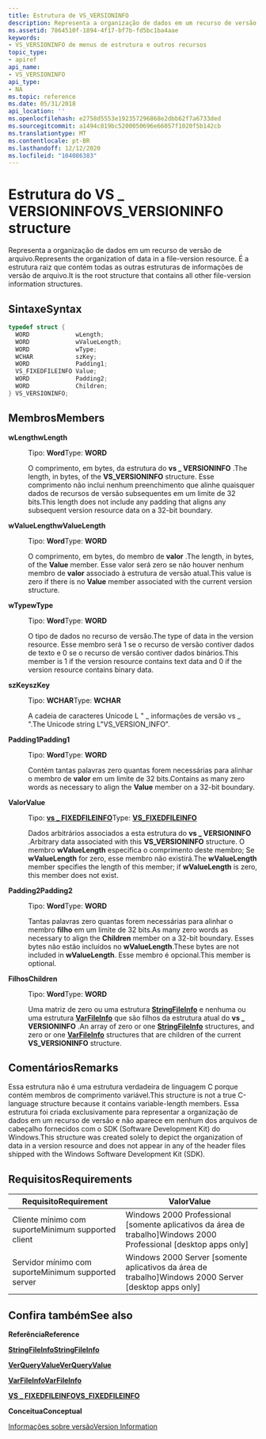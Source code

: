 ```yaml
---
title: Estrutura de VS_VERSIONINFO
description: Representa a organização de dados em um recurso de versão de arquivo. É a estrutura raiz que contém todas as outras estruturas de informações de versão de arquivo.
ms.assetid: 7864510f-1894-4f17-bf7b-fd5bc1ba4aae
keywords:
- VS_VERSIONINFO de menus de estrutura e outros recursos
topic_type:
- apiref
api_name:
- VS_VERSIONINFO
api_type:
- NA
ms.topic: reference
ms.date: 05/31/2018
api_location: ''
ms.openlocfilehash: e2758d5553e192357296868e2dbb62f7a6733ded
ms.sourcegitcommit: a1494c819bc5200050696e66057f1020f5b142cb
ms.translationtype: MT
ms.contentlocale: pt-BR
ms.lasthandoff: 12/12/2020
ms.locfileid: "104086383"
---
```

# <a name="vs_versioninfo-structure"></a><span data-ttu-id="3e28b-105">Estrutura do VS \_ VERSIONINFO</span><span class="sxs-lookup"><span data-stu-id="3e28b-105">VS\_VERSIONINFO structure</span></span>

<span data-ttu-id="3e28b-106">Representa a organização de dados em um recurso de versão de arquivo.</span><span class="sxs-lookup"><span data-stu-id="3e28b-106">Represents the organization of data in a file-version resource.</span></span> <span data-ttu-id="3e28b-107">É a estrutura raiz que contém todas as outras estruturas de informações de versão de arquivo.</span><span class="sxs-lookup"><span data-stu-id="3e28b-107">It is the root structure that contains all other file-version information structures.</span></span>

## <a name="syntax"></a><span data-ttu-id="3e28b-108">Sintaxe</span><span class="sxs-lookup"><span data-stu-id="3e28b-108">Syntax</span></span>


```C++
typedef struct {
  WORD             wLength;
  WORD             wValueLength;
  WORD             wType;
  WCHAR            szKey;
  WORD             Padding1;
  VS_FIXEDFILEINFO Value;
  WORD             Padding2;
  WORD             Children;
} VS_VERSIONINFO;
```



## <a name="members"></a><span data-ttu-id="3e28b-109">Membros</span><span class="sxs-lookup"><span data-stu-id="3e28b-109">Members</span></span>

<dl> <dt>

<span data-ttu-id="3e28b-110">**wLength**</span><span class="sxs-lookup"><span data-stu-id="3e28b-110">**wLength**</span></span>
</dt> <dd>

<span data-ttu-id="3e28b-111">Tipo: **Word**</span><span class="sxs-lookup"><span data-stu-id="3e28b-111">Type: **WORD**</span></span>

</dd> <dd>

<span data-ttu-id="3e28b-112">O comprimento, em bytes, da estrutura do **vs \_ VERSIONINFO** .</span><span class="sxs-lookup"><span data-stu-id="3e28b-112">The length, in bytes, of the **VS\_VERSIONINFO** structure.</span></span> <span data-ttu-id="3e28b-113">Esse comprimento não inclui nenhum preenchimento que alinhe quaisquer dados de recursos de versão subsequentes em um limite de 32 bits.</span><span class="sxs-lookup"><span data-stu-id="3e28b-113">This length does not include any padding that aligns any subsequent version resource data on a 32-bit boundary.</span></span>

</dd> <dt>

<span data-ttu-id="3e28b-114">**wValueLength**</span><span class="sxs-lookup"><span data-stu-id="3e28b-114">**wValueLength**</span></span>
</dt> <dd>

<span data-ttu-id="3e28b-115">Tipo: **Word**</span><span class="sxs-lookup"><span data-stu-id="3e28b-115">Type: **WORD**</span></span>

</dd> <dd>

<span data-ttu-id="3e28b-116">O comprimento, em bytes, do membro de **valor** .</span><span class="sxs-lookup"><span data-stu-id="3e28b-116">The length, in bytes, of the **Value** member.</span></span> <span data-ttu-id="3e28b-117">Esse valor será zero se não houver nenhum membro de **valor** associado à estrutura de versão atual.</span><span class="sxs-lookup"><span data-stu-id="3e28b-117">This value is zero if there is no **Value** member associated with the current version structure.</span></span>

</dd> <dt>

<span data-ttu-id="3e28b-118">**wType**</span><span class="sxs-lookup"><span data-stu-id="3e28b-118">**wType**</span></span>
</dt> <dd>

<span data-ttu-id="3e28b-119">Tipo: **Word**</span><span class="sxs-lookup"><span data-stu-id="3e28b-119">Type: **WORD**</span></span>

</dd> <dd>

<span data-ttu-id="3e28b-120">O tipo de dados no recurso de versão.</span><span class="sxs-lookup"><span data-stu-id="3e28b-120">The type of data in the version resource.</span></span> <span data-ttu-id="3e28b-121">Esse membro será 1 se o recurso de versão contiver dados de texto e 0 se o recurso de versão contiver dados binários.</span><span class="sxs-lookup"><span data-stu-id="3e28b-121">This member is 1 if the version resource contains text data and 0 if the version resource contains binary data.</span></span>

</dd> <dt>

<span data-ttu-id="3e28b-122">**szKey**</span><span class="sxs-lookup"><span data-stu-id="3e28b-122">**szKey**</span></span>
</dt> <dd>

<span data-ttu-id="3e28b-123">Tipo: **WCHAR**</span><span class="sxs-lookup"><span data-stu-id="3e28b-123">Type: **WCHAR**</span></span>

</dd> <dd>

<span data-ttu-id="3e28b-124">A cadeia de caracteres Unicode L " \_ informações de versão vs \_ ".</span><span class="sxs-lookup"><span data-stu-id="3e28b-124">The Unicode string L"VS\_VERSION\_INFO".</span></span>

</dd> <dt>

<span data-ttu-id="3e28b-125">**Padding1**</span><span class="sxs-lookup"><span data-stu-id="3e28b-125">**Padding1**</span></span>
</dt> <dd>

<span data-ttu-id="3e28b-126">Tipo: **Word**</span><span class="sxs-lookup"><span data-stu-id="3e28b-126">Type: **WORD**</span></span>

</dd> <dd>

<span data-ttu-id="3e28b-127">Contém tantas palavras zero quantas forem necessárias para alinhar o membro de **valor** em um limite de 32 bits.</span><span class="sxs-lookup"><span data-stu-id="3e28b-127">Contains as many zero words as necessary to align the **Value** member on a 32-bit boundary.</span></span>

</dd> <dt>

<span data-ttu-id="3e28b-128">**Valor**</span><span class="sxs-lookup"><span data-stu-id="3e28b-128">**Value**</span></span>
</dt> <dd>

<span data-ttu-id="3e28b-129">Tipo: **[ **vs \_ FIXEDFILEINFO**](/windows/win32/api/verrsrc/ns-verrsrc-vs_fixedfileinfo)**</span><span class="sxs-lookup"><span data-stu-id="3e28b-129">Type: **[**VS\_FIXEDFILEINFO**](/windows/win32/api/verrsrc/ns-verrsrc-vs_fixedfileinfo)**</span></span>

</dd> <dd>

<span data-ttu-id="3e28b-130">Dados arbitrários associados a esta estrutura do **vs \_ VERSIONINFO** .</span><span class="sxs-lookup"><span data-stu-id="3e28b-130">Arbitrary data associated with this **VS\_VERSIONINFO** structure.</span></span> <span data-ttu-id="3e28b-131">O membro **wValueLength** especifica o comprimento deste membro; Se **wValueLength** for zero, esse membro não existirá.</span><span class="sxs-lookup"><span data-stu-id="3e28b-131">The **wValueLength** member specifies the length of this member; if **wValueLength** is zero, this member does not exist.</span></span>

</dd> <dt>

<span data-ttu-id="3e28b-132">**Padding2**</span><span class="sxs-lookup"><span data-stu-id="3e28b-132">**Padding2**</span></span>
</dt> <dd>

<span data-ttu-id="3e28b-133">Tipo: **Word**</span><span class="sxs-lookup"><span data-stu-id="3e28b-133">Type: **WORD**</span></span>

</dd> <dd>

<span data-ttu-id="3e28b-134">Tantas palavras zero quantas forem necessárias para alinhar o membro **filho** em um limite de 32 bits.</span><span class="sxs-lookup"><span data-stu-id="3e28b-134">As many zero words as necessary to align the **Children** member on a 32-bit boundary.</span></span> <span data-ttu-id="3e28b-135">Esses bytes não estão incluídos no **wValueLength**.</span><span class="sxs-lookup"><span data-stu-id="3e28b-135">These bytes are not included in **wValueLength**.</span></span> <span data-ttu-id="3e28b-136">Esse membro é opcional.</span><span class="sxs-lookup"><span data-stu-id="3e28b-136">This member is optional.</span></span>

</dd> <dt>

<span data-ttu-id="3e28b-137">**Filhos**</span><span class="sxs-lookup"><span data-stu-id="3e28b-137">**Children**</span></span>
</dt> <dd>

<span data-ttu-id="3e28b-138">Tipo: **Word**</span><span class="sxs-lookup"><span data-stu-id="3e28b-138">Type: **WORD**</span></span>

</dd> <dd>

<span data-ttu-id="3e28b-139">Uma matriz de zero ou uma estrutura [**StringFileInfo**](stringfileinfo.md) e nenhuma ou uma estrutura [**VarFileInfo**](varfileinfo.md) que são filhos da estrutura atual do **vs \_ VERSIONINFO** .</span><span class="sxs-lookup"><span data-stu-id="3e28b-139">An array of zero or one [**StringFileInfo**](stringfileinfo.md) structures, and zero or one [**VarFileInfo**](varfileinfo.md) structures that are children of the current **VS\_VERSIONINFO** structure.</span></span>

</dd> </dl>

## <a name="remarks"></a><span data-ttu-id="3e28b-140">Comentários</span><span class="sxs-lookup"><span data-stu-id="3e28b-140">Remarks</span></span>

<span data-ttu-id="3e28b-141">Essa estrutura não é uma estrutura verdadeira de linguagem C porque contém membros de comprimento variável.</span><span class="sxs-lookup"><span data-stu-id="3e28b-141">This structure is not a true C-language structure because it contains variable-length members.</span></span> <span data-ttu-id="3e28b-142">Essa estrutura foi criada exclusivamente para representar a organização de dados em um recurso de versão e não aparece em nenhum dos arquivos de cabeçalho fornecidos com o SDK (Software Development Kit) do Windows.</span><span class="sxs-lookup"><span data-stu-id="3e28b-142">This structure was created solely to depict the organization of data in a version resource and does not appear in any of the header files shipped with the Windows Software Development Kit (SDK).</span></span>

## <a name="requirements"></a><span data-ttu-id="3e28b-143">Requisitos</span><span class="sxs-lookup"><span data-stu-id="3e28b-143">Requirements</span></span>



| <span data-ttu-id="3e28b-144">Requisito</span><span class="sxs-lookup"><span data-stu-id="3e28b-144">Requirement</span></span> | <span data-ttu-id="3e28b-145">Valor</span><span class="sxs-lookup"><span data-stu-id="3e28b-145">Value</span></span> |
|-------------------------------------|------------------------------------------------------------|
| <span data-ttu-id="3e28b-146">Cliente mínimo com suporte</span><span class="sxs-lookup"><span data-stu-id="3e28b-146">Minimum supported client</span></span><br/> | <span data-ttu-id="3e28b-147">Windows 2000 Professional \[somente aplicativos da área de trabalho\]</span><span class="sxs-lookup"><span data-stu-id="3e28b-147">Windows 2000 Professional \[desktop apps only\]</span></span><br/> |
| <span data-ttu-id="3e28b-148">Servidor mínimo com suporte</span><span class="sxs-lookup"><span data-stu-id="3e28b-148">Minimum supported server</span></span><br/> | <span data-ttu-id="3e28b-149">Windows 2000 Server \[somente aplicativos da área de trabalho\]</span><span class="sxs-lookup"><span data-stu-id="3e28b-149">Windows 2000 Server \[desktop apps only\]</span></span><br/>       |



## <a name="see-also"></a><span data-ttu-id="3e28b-150">Confira também</span><span class="sxs-lookup"><span data-stu-id="3e28b-150">See also</span></span>

<dl> <dt>

<span data-ttu-id="3e28b-151">**Referência**</span><span class="sxs-lookup"><span data-stu-id="3e28b-151">**Reference**</span></span>
</dt> <dt>

[<span data-ttu-id="3e28b-152">**StringFileInfo**</span><span class="sxs-lookup"><span data-stu-id="3e28b-152">**StringFileInfo**</span></span>](stringfileinfo.md)
</dt> <dt>

[<span data-ttu-id="3e28b-153">**VerQueryValue**</span><span class="sxs-lookup"><span data-stu-id="3e28b-153">**VerQueryValue**</span></span>](/windows/desktop/api/Winver/nf-winver-verqueryvaluea)
</dt> <dt>

[<span data-ttu-id="3e28b-154">**VarFileInfo**</span><span class="sxs-lookup"><span data-stu-id="3e28b-154">**VarFileInfo**</span></span>](varfileinfo.md)
</dt> <dt>

[<span data-ttu-id="3e28b-155">**VS \_ FIXEDFILEINFO**</span><span class="sxs-lookup"><span data-stu-id="3e28b-155">**VS\_FIXEDFILEINFO**</span></span>](/windows/win32/api/verrsrc/ns-verrsrc-vs_fixedfileinfo)
</dt> <dt>

<span data-ttu-id="3e28b-156">**Conceitua**</span><span class="sxs-lookup"><span data-stu-id="3e28b-156">**Conceptual**</span></span>
</dt> <dt>

[<span data-ttu-id="3e28b-157">Informações sobre versão</span><span class="sxs-lookup"><span data-stu-id="3e28b-157">Version Information</span></span>](version-information.md)
</dt> </dl>

 

 





